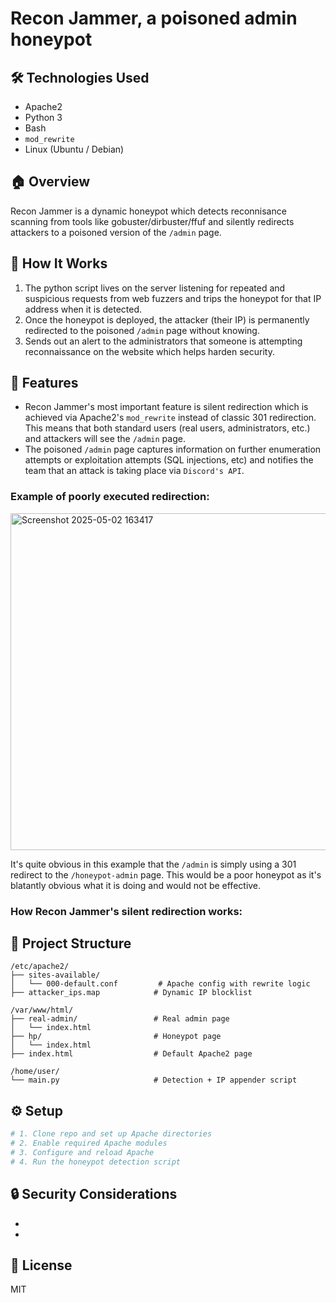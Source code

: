 # Recon Jammer, a poisoned admin honeypot

## 🛠️ Technologies Used
- Apache2
- Python 3
- Bash
- `mod_rewrite`
- Linux (Ubuntu / Debian)

## 🏠 Overview
Recon Jammer is a dynamic honeypot which detects reconnisance scanning from tools like gobuster/dirbuster/ffuf and silently redirects attackers to a poisoned version of the 
```/admin``` page.

## 🧠 How It Works

1. The python script lives on the server listening for repeated and suspicious requests from web fuzzers and trips the honeypot for that IP address when it is detected.
2. Once the honeypot is deployed, the attacker (their IP) is permanently redirected to the poisoned ```/admin``` page without knowing.
3. Sends out an alert to the administrators that someone is attempting reconnaissance on the website which helps harden security. 

## 🚀 Features
- Recon Jammer's most important feature is silent redirection which is achieved via Apache2's ```mod_rewrite``` instead of classic 301 redirection. This means that both standard users (real users, administrators, etc.) and attackers will see the ```/admin``` page.
- The poisoned ```/admin``` page captures information on further enumeration attempts or exploitation attempts (SQL injections, etc) and notifies the team that an attack is taking place via ```Discord's API```.

### Example of poorly executed redirection:

<img width="539" alt="Screenshot 2025-05-02 163417" src="https://github.com/user-attachments/assets/b5e3701c-fe11-4fd9-86f0-71dc10a95452" />

It's quite obvious in this example that the ```/admin``` is simply using a 301 redirect to the ```/honeypot-admin``` page. This would be a poor honeypot as it's blatantly obvious what it is doing and would not be effective.

### How Recon Jammer's silent redirection works:


## 📁 Project Structure

```
/etc/apache2/
├── sites-available/
│   └── 000-default.conf         # Apache config with rewrite logic
├── attacker_ips.map            # Dynamic IP blocklist

/var/www/html/
├── real-admin/                 # Real admin page
│   └── index.html
├── hp/                         # Honeypot page
│   └── index.html
├── index.html                  # Default Apache2 page

/home/user/
└── main.py                     # Detection + IP appender script
```

## ⚙️ Setup

```bash
# 1. Clone repo and set up Apache directories
# 2. Enable required Apache modules
# 3. Configure and reload Apache
# 4. Run the honeypot detection script
```

## 🔒 Security Considerations
- 
- 

## 📜 License
MIT
